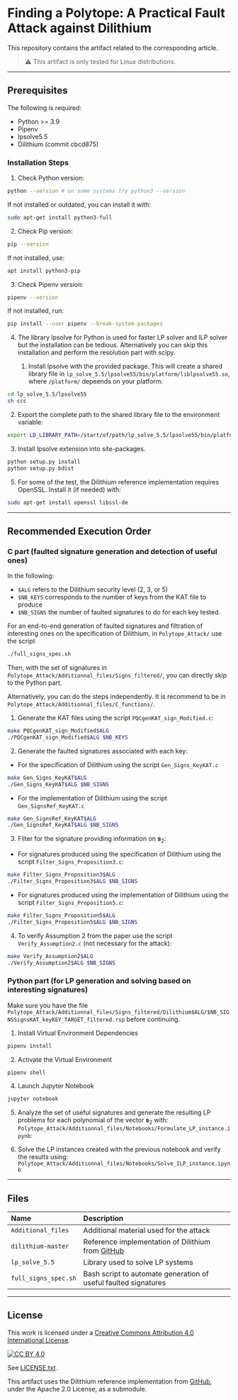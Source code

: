 # Finding a Polytope: A Practical Fault Attack against Dilithium

This repository contains the artifact related to the corresponding article.

> ⚠️ This artifact is only tested for Linux distributions.

-----
## Prerequisites

The following is required:

* Python >= 3.9
* Pipenv
* lpsolve5.5
* Dilithium (commit cbcd875)

### Installation Steps
1. Check Python version:  
```bash
python --version # on some systems try python3 --version
```
If not installed or outdated, you can install it with:
```bash
sudo apt-get install python3-full
```

2. Check Pip version:  
```bash
pip --version
```
If not installed, use:
```bash
apt install python3-pip
```

3. Check Pipenv version:  
```bash
pipenv --version
```
If not installed, run:
```bash
pip install --user pipenv --break-system-packages  
```  

4. The library lpsolve for Python is used for faster LP solver and ILP solver but the installation can be tedious. Alternatively you can skip this installation and perform the resolution part with scipy.  

   1. Install lpsolve with the provided package. This will create a shared library file in ```lp_solve_5.5/lpsolve55/bin/platform/liblpsolve55.so```, where `/platform/` depeends on your platform:
```bash
cd lp_solve_5.5/lpsolve55
sh ccc
```
   2.  Export the complete path to the shared library file to the environment variable:
 ```bash
export LD_LIBRARY_PATH=/start/of/path/lp_solve_5.5/lpsolve55/bin/platform/liblpsolve55.so
```  
   3.  Install lpsolve extension into site-packages.
```bash
python setup.py install
python setup.py bdist
```

5. For some of the test, the Dilithium reference implementation requires OpenSSL. Install it (if needed) with:
```bash
sudo apt-get install openssl libssl-de
```
------
## Recommended Execution Order
### C part (faulted signature generation and detection of useful ones)
In the following: 
   - `$ALG` refers to the Dilithium security level (2, 3, or 5) 
   - `$NB_KEYS` corresponds to the number of keys from the KAT file to produce 
   - `$NB_SIGNS` the number of faulted signatures to do for each key tested.  

For an end-to-end generation of faulted signatures and filtration of interesting ones on the specification of Dilithium, in `Polytope_Attack/` use the script 
```bash
./full_signs_spec.sh
```
Then, with the set of signatures in `Polytope_Attack/Additionnal_files/Signs_filtered/`, you can directly skip to the Python part.

Alternatively, you can do the steps independently. It is recommend to be in `Polytope_Attack/Additionnal_files/C_functions/`.  

1. Generate the KAT files using the script `PQCgenKAT_sign_Modified.c`:
```bash
make PQCgenKAT_sign_Modified$ALG
./PQCgenKAT_sign_Modified$ALG $NB_KEYS
```

2. Generate the faulted signatures associated with each key:
- For the specification of Dilithium using the script `Gen_Signs_KeyKAT.c`
```bash
make Gen_Signs_KeyKAT$ALG
./Gen_Signs_KeyKAT$ALG $NB_SIGNS
```

- For the implementation of Dilithium using the script `Gen_SignsRef_KeyKAT.c`
```bash
make Gen_SignsRef_KeyKAT$ALG
./Gen_SignsRef_KeyKAT$ALG $NB_SIGNS
```

3. Filter for the signature providing information on $\mathbf{s}_2$:
- For signatures produced using the specification of Dilithium using the script `Filter_Signs_Proposition3.c`:
```bash
make Filter_Signs_Proposition3$ALG
./Filter_Signs_Proposition3$ALG $NB_SIGNS
```

- For signatures produced using the implementation of Dilithium using the script `Filter_Signs_Proposition5.c`:
```bash
make Filter_Signs_Proposition5$ALG
./Filter_Signs_Proposition5$ALG $NB_SIGNS
```

4. To verify Assumption 2 from the paper use the script `Verify_Assumption2.c` (not necessary for the attack):
```bash
make Verify_Assumption2$ALG
./Verify_Assumption2$ALG $NB_SIGNS
```

### Python part (for LP generation and solving based on interesting signatures)
Make sure you have the file `Polytope_Attack/Additionnal_files/Signs_filtered/Dilithium$ALG/$NB_SIGNSSignsKAT_keyKEY_TARGET_filtered.rsp` before continuing.  

1. Install Virtual Environment Dependencies
```bash 
pipenv install
```

2. Activate the Virtual Environment 
```bash 
pipenv shell
```

4. Launch Jupyter Notebook 
```bash 
jupyter notebook
```

5. Analyze the set of useful signatures and generate the resulting LP problems for each polynomial of the vector $\textbf{s}_2$ with:  
`Polytope_Attack/Additionnal_files/Notebooks/Formulate_LP_instance.ipynb`: 


6. Solve the LP instances created with the previous notebook and verify the results using:  
`Polytope_Attack/Additionnal_files/Notebooks/Solve_ILP_instance.ipynb`
------
## Files
| Name                   | Description                                              |
| :---                   | :---                                                     |
| `Additional_files`     | Additional material used for the attack                  |
| `dilithium-master`     | Reference implementation of Dilithium from   [GitHub](https://github.com/pq-crystals/dilithium/tree/3e9b9f1412f6c7435dbeb4e10692ea58f181ee51)               |
| `lp_solve_5.5`         | Library used to solve LP systems                     |
| `full_signs_spec.sh`   | Bash script to automate generation of useful faulted signatures    |

------
## License

This work is licensed under a [Creative Commons Attribution 4.0 International License](http://creativecommons.org/licenses/by/4.0/).

[![CC BY 4.0](https://i.creativecommons.org/l/by/4.0/88x31.png)](http://creativecommons.org/licenses/by/4.0/)

See [LICENSE.txt](./LICENSE.txt).

This artifact uses the Dilithium reference implementation from [GitHub](https://github.com/pq-crystals/dilithium), under the Apache 2.0 License, as a submodule.

